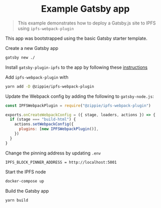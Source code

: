 <h1 align="center">
  Example Gatsby app
</h1>

> This example demonstrates how to deploy a Gatsby.js site to IPFS using `ipfs-webpack-plugin`

This app was bootstrapped using the basic Gatsby starter template.

Create a new Gatsby app

```bash
gatsby new ./
```

Install `gatsby-plugin-ipfs` to the app by following these [instructions](https://github.com/moxystudio/gatsby-plugin-ipfs)

Add `ipfs-webpack-plugin` with

```bash
yarn add -D @zippie/ipfs-webpack-plugin
```

Update the Webpack config by adding the following to `gatsby-node.js`:

```js
const IPFSWebpackPlugin = require("@zippie/ipfs-webpack-plugin")

exports.onCreateWebpackConfig = ({ stage, loaders, actions }) => {
  if (stage === "build-html") {
    actions.setWebpackConfig({
      plugins: [new IPFSWebpackPlugin()],
    })
  }
}
```

Change the pinning address by updating `.env`

```
IPFS_BLOCK_PINNER_ADDRESS = http://localhost:5001
```

Start the IPFS node

```bash
docker-compose up
```

Build the Gatsby app

```bash
yarn build
```
